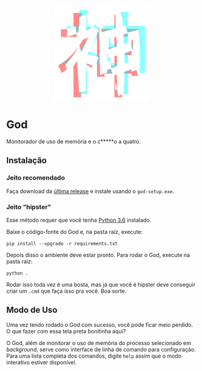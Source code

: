 <div style="text-align:center">
    <img alt="Logo" width=256 height=256 src="docs/img/logo.svg" />
</div>

# God

Monitorador de uso de memória e o c\*\*\*\*\*o a quatro.

## Instalação

### Jeito recomendado

Faça download da [última release](releases/latest) e instale usando o
`god-setup.exe`.

### Jeito "hipster"

Esse método requer que você tenha [Python 3.6](https://www.python.org/downloads/release/python-368/)
instalado.

Baixe o código-fonte do God e, na pasta raíz, execute:

```batchfile
pip install --upgrade -r requirements.txt
```

Depois disso o ambiente deve estar pronto. Para rodar o God, execute na pasta
raíz:

```batchfile
python .
```

Rodar isso toda vez é uma bosta, mas já que você é hipster deve conseguir criar
um `.cmd` que faça isso pra você. Boa sorte.

## Modo de Uso

Uma vez tendo rodado o God com sucesso, você pode ficar meio perdido. O que fazer
com essa tela preta bonitinha aqui?

O God, além de monitorar o uso de memória do processo selecionado em _background_,
serve como interface de linha de comando para configuração. Para uma lista
completa dos comandos, digite `help` assim que o modo interativo estiver
disponível.
